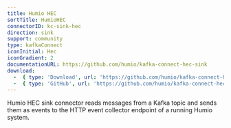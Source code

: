 ```yaml
---
title: Humio HEC
sortTitle: HumioHEC
connectorID: kc-sink-hec
direction: sink
support: community
type: kafkaConnect
iconInitial: Hec
iconGradient: 2
documentationURL: https://github.com/humio/kafka-connect-hec-sink
download:
  -  { type: 'Download', url: 'https://github.com/humio/kafka-connect-hec-sink/releases' }
  -  { type: 'GitHub', url: 'https://github.com/humio/kafka-connect-hec-sink' }
---
```

Humio HEC sink connector reads messages from a Kafka topic and sends them as events to the HTTP event collector endpoint of a running Humio system.

